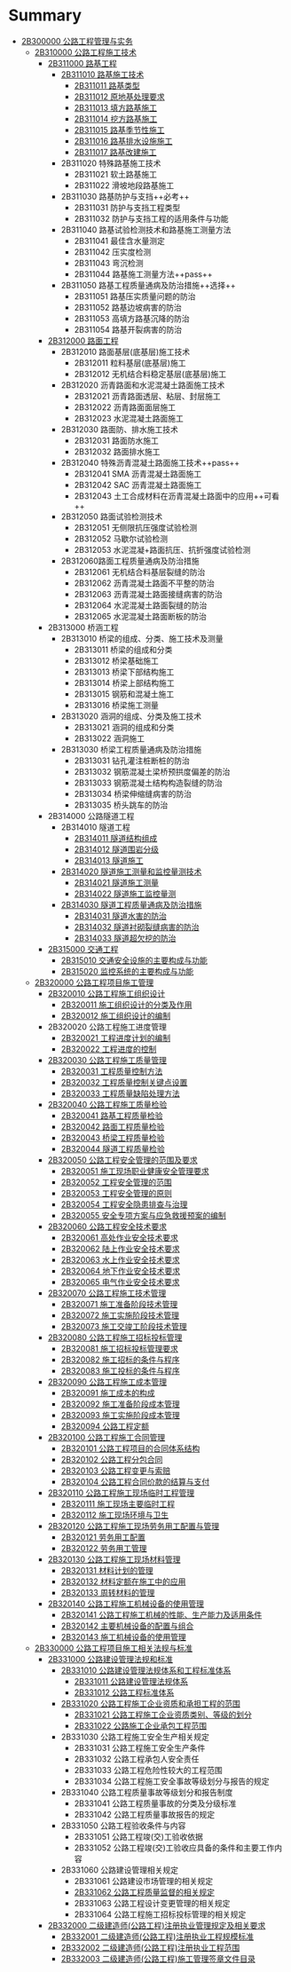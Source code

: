 # Summary

* [2B300000 公路工程管理与实务](README.md)
  * [2B310000 公路工程施工技术](2B310000/README.md)
    * [2B311000 路基工程](2B310000/2B311000.md)
      * [2B311010 路基施工技术](2B310000/2B311010.md)
        * [2B311011 路基类型](2B310000/2B311010/2b311011-lu-ji-lei-xing.md)
        * [2B311012 原地基处理要求](2B310000/2B311010/2b311012-yuan-di-ji-chu-li-yao-qiu.md)
        * [2B311013 填方路基施工](2B310000/2B311010/2b311013-tian-fang-lu-ji-shi-gong.md)
        * [2B311014 挖方路基施工](2B310000/2B311010/2b311014-wa-fang-lu-ji-shi-gong.md)
        * [2B311015 路基季节性施工](2B310000/2B311010/2b311015-lu-ji-ji-jie-xing-shi-gong.md)
        * [2B311016 路基排水设施施工](2B310000/2B311010/2b311016-lu-ji-pai-shui-she-shi-shi-gong.md)
        * [2B311017 路基改建施工](2B310000/2B311010/2b311017-lu-ji-gai-jian-shi-gong.md)
      * 2B311020 特殊路基施工技术
        * 2B311021 软土路基施工
        * 2B311022 滑坡地段路基施工
      * 2B311030 路基防护与支挡++必考++
        * 2B311031 防护与支挡工程类型
        * 2B311032 防护与支挡工程的适用条件与功能
      * 2B311040 路基试验检测技术和路基施工测量方法
        * 2B311041 最佳含水量测定
        * 2B311042 压实度检测
        * 2B311043 弯沉检测
        * 2B311044 路基施工测量方法++pass++
      * 2B311050 路基工程质量通病及防治措施++选择++
        * 2B311051 路基压实质量问题的防治
        * 2B311052 路基边坡病害的防治
        * 2B311053 高填方路基沉降的防治
        * 2B311054 路基开裂病害的防治
    * [2B312000 路面工程](2B310000/)
      * 2B312010 路面基层\(底基层\)施工技术
        * 2B312011 粒料基层\(底基层\)施工
        * 2B312012 无机结合料稳定基层\(底基层\)施工
      * 2B312020 沥青路面和水泥混凝土路面施工技术
        * 2B312021 沥青路面透层、粘层、封层施工
        * 2B312022 沥青路面面层施工
        * 2B312023 水泥混凝土路面施工
      * 2B312030 路面防、排水施工技术
        * 2B312031 路面防水施工
        * 2B312032 路面排水施工
      * 2B312040 特殊沥青混凝土路面施工技术++pass++
        * 2B312041 SMA 沥青混凝土路面施工
        * 2B312042 SAC 沥青混凝土路面施工
        * 2B312043 土工合成材料在沥青混凝土路面中的应用++可看++
      * 2B312050 路面试验检测技术
        * 2B312051 无侧限抗压强度试验检测
        * 2B312052 马歇尔试验检测
        * 2B312053 水泥混凝+路面抗压、抗折强度试验检测
      * 2B312060路面工程质量通病及防治措施
        * 2B312061 无机结合料基层裂缝的防治
        * 2B312062 沥青混凝土路面不平整的防治
        * 2B312063 沥青混凝土路面接缝病害的防治
        * 2B312064 水泥混凝土路面裂缝的防治
        * 2B312065 水泥混凝土路面断板的防治
    * 2B313000 桥涵工程
      * 2B313010 桥梁的组成、分类、施工技术及测量
        * 2B313011 桥梁的组成和分类
        * 2B313012 桥梁基础施工
        * 2B313013 桥梁下部结构施工
        * 2B313014 桥梁上部结构施工
        * 2B313015 钢筋和混凝土施工
        * 2B313016 桥梁施工测量
      * 2B313020 涵洞的组成、分类及施工技术
        * 2B313021 涵洞的组成和分类
        * 2B313022 涵洞施工
      * 2B313030 桥梁工程质量通病及防治措施
        * 2B313031 钻孔灌注桩断桩的防治
        * 2B313032 钢筋混凝土梁桥预拱度偏差的防治
        * 2B313033 钢筋混凝土结构构造裂缝的防治
        * 2B313034 桥梁伸缩缝病害的防治
        * 2B313035 桥头跳车的防治
    * 2B314000 公路隧道工程
      * 2B314010 隧道工程
        * [2B314011 隧道结构组成](2B310000/2b314011-sui-dao-jie-gou-zu-cheng.md)
        * [2B314012 隧道围岩分级](2B310000/2b314012-sui-dao-wei-yan-fen-ji.md)
        * [2B314013 隧道施工](2B310000/2b314013-sui-dao-shi-gong.md)
      * [2B314020 隧道施工测量和监控量测技术](2B310000/2b314020-sui-dao-shi-gong-ce-liang-he-jian-kong-liang-ce-ji-zhu.md)
        * [2B314021 隧道施工测量](2B310000/2b314020-sui-dao-shi-gong-ce-liang-he-jian-kong-liang-ce-ji-zhu/2b314021-sui-dao-shi-gong-ce-liang.md)
        * [2B314022 隧道施工监控量测](2B310000/2b314020-sui-dao-shi-gong-ce-liang-he-jian-kong-liang-ce-ji-zhu/2b314022-sui-dao-shi-gong-jian-kong-liang-ce.md)
      * [2B314030 隧道工程质量通病及防治措施](2B310000/2b314030-sui-dao-gong-cheng-zhi-liang-tong-bing-ji-fang-zhi-cuo-shi.md)
        * [2B314031 隧道水害的防治](2B310000/2b314030-sui-dao-gong-cheng-zhi-liang-tong-bing-ji-fang-zhi-cuo-shi/2b314031-sui-dao-shui-hai-de-fang-zhi.md)
        * [2B314032 隧道衬砌裂缝病害的防治](2B310000/2b314030-sui-dao-gong-cheng-zhi-liang-tong-bing-ji-fang-zhi-cuo-shi/2b314032-sui-dao-chen-qi-lie-feng-bing-hai-de-fang-zhi.md)
        * [2B314033 隧道超欠挖的防治](2B310000/2b314030-sui-dao-gong-cheng-zhi-liang-tong-bing-ji-fang-zhi-cuo-shi/2b314033-sui-dao-chao-qian-wa-de-fang-zhi.md)
    * [2B315000 交通工程](2B310000/2b315000-jiao-tong-gong-cheng.md)
      * [2B315010 交通安全设施的主要构成与功能](2B310000/2b315000-jiao-tong-gong-cheng/2b315010-jiao-tong-an-quan-she-shi-de-zhu-yao-gou-cheng-yu-gong-neng.md)
      * [2B315020 监控系统的主要构成与功能](2B310000/2b315000-jiao-tong-gong-cheng/2b315020-jian-kong-xi-tong-de-zhu-yao-gou-cheng-yu-gong-neng.md)
  * [2B320000 公路工程项目施工管理](2B320000/README.md)
    * [2B320010 公路工程施工组织设计](2B320000/2b320010-gong-lu-gong-cheng-shi-gong-zu-zhi-she-ji.md)
      * [2B320011 施工组织设计的分类及作用](2B320000/2b320011-shi-gong-zu-zhi-she-ji-de-fen-lei-ji-zuo-yong.md)
      * [2B320012 施工组织设计的编制](2B320000/2b320012-shi-gong-zu-zhi-she-ji-de-bian-zhi.md)
    * 2B320020 公路工程施工进度管理
      * [2B320021 工程进度计划的编制](2B320000/2b320021-gong-cheng-jin-du-ji-hua-de-bian-zhi.md)
      * [2B320022 工程进度的控制](2B320000/2b320022-gong-cheng-jin-du-de-kong-zhi.md)
    * [2B320030 公路工程施工质量管理](2B320000/2b320030-gong-lu-gong-cheng-shi-gong-zhi-liang-guan-li.md)
      * [2B320031 工程质量控制方法](2B320000/2b320031-gong-cheng-zhi-liang-kong-zhi-fang-fa.md)
      * [2B320032 工程质量控制关键点设置](2B320000/2b320032-gong-cheng-zhi-liang-kong-zhi-guan-jian-dian-she-zhi.md)
      * [2B320033 工程质量缺陷处理方法](2B320000/2b320033-gong-cheng-zhi-liang-que-xian-chu-li-fang-fa.md)
    * [2B320040 公路工程施工质量检验](2B320000/2b320040-gong-lu-gong-cheng-shi-gong-zhi-liang-jian-yan.md)
      * [2B320041 路基工程质量检验](2B320000/2b320041-lu-ji-gong-cheng-zhi-liang-jian-yan.md)
      * [2B320042 路面工程质量检验](2B320000/2b320042-lu-mian-gong-cheng-zhi-liang-jian-yan.md)
      * [2B320043 桥梁工程质量检验](2B320000/2b320043-qiao-liang-gong-cheng-zhi-liang-jian-yan.md)
      * [2B320044 隧道工程质量检验](2B320000/2b320044-sui-dao-gong-cheng-zhi-liang-jian-yan.md)
    * [2B320050 公路工程安全管理的范围及要求](2B320000/2b320050-gong-lu-gong-cheng-an-quan-guan-li-de-fan-wei-ji-yao-qiu.md)
      * [2B320051 施工现场职业健康安全管理要求](2B320000/2b320050-gong-lu-gong-cheng-an-quan-guan-li-de-fan-wei-ji-yao-qiu/2b320051-shi-gong-xian-chang-zhi-ye-jian-kang-an-quan-guan-li-yao-qiu.md)
      * [2B320052 工程安全管理的范围](2B320000/2b320050-gong-lu-gong-cheng-an-quan-guan-li-de-fan-wei-ji-yao-qiu/2b320052-gong-cheng-an-quan-guan-li-de-fan-wei.md)
      * [2B320053 工程安全管理的原则](2B320000/2b320050-gong-lu-gong-cheng-an-quan-guan-li-de-fan-wei-ji-yao-qiu/2b320053-gong-cheng-an-quan-guan-li-de-yuan-ze.md)
      * [2B320054 工程安全隐患排查与治理](2B320000/2b320050-gong-lu-gong-cheng-an-quan-guan-li-de-fan-wei-ji-yao-qiu/2b320054-gong-cheng-an-quan-yin-huan-pai-cha-yu-zhi-li.md)
      * [2B320055 安全专项方案与应急救援预案的编制](2B320000/2b320050-gong-lu-gong-cheng-an-quan-guan-li-de-fan-wei-ji-yao-qiu/2b320055-an-quan-zhuan-xiang-fang-an-yu-ying-ji-jiu-yuan-yu-an-de-bian-zhi.md)
    * [2B320060 公路工程安全技术要求](2B320000/2b320060-gong-lu-gong-cheng-an-quan-ji-zhu-yao-qiu.md)
      * [2B320061 高处作业安全技术要求](2B320000/2b320060-gong-lu-gong-cheng-an-quan-ji-zhu-yao-qiu/2b320061-gao-chu-zuo-ye-an-quan-ji-zhu-yao-qiu.md)
      * [2B320062 陆上作业安全技术要求](2B320000/2b320060-gong-lu-gong-cheng-an-quan-ji-zhu-yao-qiu/2b320062-lu-shang-zuo-ye-an-quan-ji-zhu-yao-qiu.md)
      * [2B320063 水上作业安全技术要求](2B320000/2b320060-gong-lu-gong-cheng-an-quan-ji-zhu-yao-qiu/2b320063-shui-shang-zuo-ye-an-quan-ji-zhu-yao-qiu.md)
      * [2B320064 地下作业安全技术要求](2B320000/2b320060-gong-lu-gong-cheng-an-quan-ji-zhu-yao-qiu/2b320064-di-xia-zuo-ye-an-quan-ji-zhu-yao-qiu.md)
      * [2B320065 电气作业安全技术要求](2B320000/2b320060-gong-lu-gong-cheng-an-quan-ji-zhu-yao-qiu/2b320065-dian-qi-zuo-ye-an-quan-ji-zhu-yao-qiu.md)
    * [2B320070 公路工程施工技术管理](2B320000/2b320070-gong-lu-gong-cheng-shi-gong-ji-zhu-guan-li.md)
      * [2B320071 施工准备阶段技术管理](2B320000/2b320070-gong-lu-gong-cheng-shi-gong-ji-zhu-guan-li/2b320071-shi-gong-zhun-bei-jie-duan-ji-zhu-guan-li.md)
      * [2B320072 施工实施阶段技术管理](2B320000/2b320070-gong-lu-gong-cheng-shi-gong-ji-zhu-guan-li/2b320072-shi-gong-shi-shi-jie-duan-ji-zhu-guan-li.md)
      * [2B320073 施工交竣工阶段技术管理](2B320000/2b320070-gong-lu-gong-cheng-shi-gong-ji-zhu-guan-li/2b320073-shi-gong-jiao-jun-gong-jie-duan-ji-zhu-guan-li.md)
    * [2B320080 公路工程施工招标投标管理](2B320000/2b320080-gong-lu-gong-cheng-shi-gong-zhao-biao-tou-biao-guan-li.md)
      * [2B320081 施工招标投标管理要求](2B320000/2b320080-gong-lu-gong-cheng-shi-gong-zhao-biao-tou-biao-guan-li/2b320081-shi-gong-zhao-biao-tou-biao-guan-li-yao-qiu.md)
      * [2B320082 施工招标的条件与程序](2B320000/2b320080-gong-lu-gong-cheng-shi-gong-zhao-biao-tou-biao-guan-li/2b320082-shi-gong-zhao-biao-de-tiao-jian-yu-cheng-xu.md)
      * [2B320083 施工投标的条件与程序](2B320000/2b320080-gong-lu-gong-cheng-shi-gong-zhao-biao-tou-biao-guan-li/2b320083-shi-gong-tou-biao-de-tiao-jian-yu-cheng-xu.md)
    * [2B320090 公路工程施工成本管理](2B320000/2b320090-gong-lu-gong-cheng-shi-gong-cheng-ben-guan-li.md)
      * [2B320091 施工成本的构成](2B320000/2b320090-gong-lu-gong-cheng-shi-gong-cheng-ben-guan-li/2b320091-shi-gong-cheng-ben-de-gou-cheng.md)
      * [2B320092 施工准备阶段成本管理](2B320000/2b320090-gong-lu-gong-cheng-shi-gong-cheng-ben-guan-li/2b320092-shi-gong-zhun-bei-jie-duan-cheng-ben-guan-li.md)
      * [2B320093 施工实施阶段成本管理](2B320000/2b320090-gong-lu-gong-cheng-shi-gong-cheng-ben-guan-li/2b320093-shi-gong-shi-shi-jie-duan-cheng-ben-guan-li.md)
      * [2B320094 公路工程定额](2B320000/2b320090-gong-lu-gong-cheng-shi-gong-cheng-ben-guan-li/2b320094-gong-lu-gong-cheng-ding-e.md)
    * [2B320100 公路工程施工合同管理](2B320000/2b320100-gong-lu-gong-cheng-shi-gong-he-tong-guan-li.md)
      * [2B320101 公路工程项目的合同体系结构](2B320000/2b320100-gong-lu-gong-cheng-shi-gong-he-tong-guan-li/2b320101-gong-lu-gong-cheng-xiang-mu-de-he-tong-ti-xi-jie-gou.md)
      * [2B320102 公路工程分包合同](2B320000/2b320100-gong-lu-gong-cheng-shi-gong-he-tong-guan-li/2b320102-gong-lu-gong-cheng-fen-bao-he-tong.md)
      * [2B320103 公路工程变更与索赔](2B320000/2b320100-gong-lu-gong-cheng-shi-gong-he-tong-guan-li/2b320103-gong-lu-gong-cheng-bian-geng-yu-suo-pei.md)
      * [2B320104 公路工程合同价款的结算与支付](2B320000/2b320100-gong-lu-gong-cheng-shi-gong-he-tong-guan-li/2b320104-gong-lu-gong-cheng-he-tong-jia-kuan-de-jie-suan-yu-zhi-fu.md)
    * [2B320110 公路工程施工现场临时工程管理](2B320000/2b320110-gong-lu-gong-cheng-shi-gong-xian-chang-lin-shi-gong-cheng-guan-li.md)
      * [2B320111 施工现场主要临时工程](2B320000/2b320110-gong-lu-gong-cheng-shi-gong-xian-chang-lin-shi-gong-cheng-guan-li/2b320111-shi-gong-xian-chang-zhu-yao-lin-shi-gong-cheng.md)
      * [2B320112 施工现场环境与卫生](2B320000/2b320110-gong-lu-gong-cheng-shi-gong-xian-chang-lin-shi-gong-cheng-guan-li/2b320112-shi-gong-xian-chang-huan-jing-yu-wei-sheng.md)
    * [2B320120 公路工程施工现场劳务用工配置与管理](2B320000/2b320120-gong-lu-gong-cheng-shi-gong-xian-chang-lao-wu-yong-gong-pei-zhi-yu-guan-li.md)
      * [2B320121 劳务用工配置](2B320000/2b320120-gong-lu-gong-cheng-shi-gong-xian-chang-lao-wu-yong-gong-pei-zhi-yu-guan-li/2b320121-lao-wu-yong-gong-pei-zhi.md)
      * [2B320122 劳务用工管理](2B320000/2b320120-gong-lu-gong-cheng-shi-gong-xian-chang-lao-wu-yong-gong-pei-zhi-yu-guan-li/2b320122-lao-wu-yong-gong-guan-li.md)
    * [2B320130 公路工程施工现场材料管理](2B320000/2b320130-gong-lu-gong-cheng-shi-gong-xian-chang-cai-liao-guan-li.md)
      * [2B320131 材料计划的管理](2B320000/2b320130-gong-lu-gong-cheng-shi-gong-xian-chang-cai-liao-guan-li/2b320131-cai-liao-ji-hua-de-guan-li.md)
      * [2B320132 材料定额在施工中的应用](2B320000/2b320130-gong-lu-gong-cheng-shi-gong-xian-chang-cai-liao-guan-li/2b320132-cai-liao-ding-e-zai-shi-gong-zhong-de-ying-yong.md)
      * [2B320133 周转材料的管理](2B320000/2b320130-gong-lu-gong-cheng-shi-gong-xian-chang-cai-liao-guan-li/2b320133-zhou-zhuan-cai-liao-de-guan-li.md)
    * [2B320140 公路工程施工机械设备的使用管理](2B320000/2b320140-gong-lu-gong-cheng-shi-gong-ji-xie-she-bei-de-shi-yong-guan-li.md)
      * [2B320141 公路工程施工机械的性能、生产能力及适用条件](2B320000/2b320140-gong-lu-gong-cheng-shi-gong-ji-xie-she-bei-de-shi-yong-guan-li/2b320141-gong-lu-gong-cheng-shi-gong-ji-xie-de-xing-neng-3001-sheng-chan-neng-li-ji-shi-yong-tiao-jian.md)
      * [2B320142 主要机械设备的配置与组合](2B320000/2b320140-gong-lu-gong-cheng-shi-gong-ji-xie-she-bei-de-shi-yong-guan-li/2b320142-zhu-yao-ji-xie-she-bei-de-pei-zhi-yu-zu-he.md)
      * [2B320143 施工机械设备的使用管理](2B320000/2b320140-gong-lu-gong-cheng-shi-gong-ji-xie-she-bei-de-shi-yong-guan-li/2b320143-shi-gong-ji-xie-she-bei-de-shi-yong-guan-li.md)
  * [2B330000 公路工程项目施工相关法规与标准](2B330000/README.md)
    * [2B331000 公路建设管理法规和标准](2B330000/2b331000-gong-lu-jian-she-guan-li-fa-gui-he-biao-zhun.md)
      * [2B331010 公路建设管理法规体系和工程标准体系](2B330000/2b331000-gong-lu-jian-she-guan-li-fa-gui-he-biao-zhun/2b331010-gong-lu-jian-she-guan-li-fa-gui-ti-xi-he-gong-cheng-biao-zhun-ti-xi.md)
        * [2B331011 公路建设管理法规体系](2B330000/2b331000-gong-lu-jian-she-guan-li-fa-gui-he-biao-zhun/2b331010-gong-lu-jian-she-guan-li-fa-gui-ti-xi-he-gong-cheng-biao-zhun-ti-xi/2b331011-gong-lu-jian-she-guan-li-fa-gui-ti-xi.md)
        * [2B331012 公路工程标准体系](2B330000/2b331000-gong-lu-jian-she-guan-li-fa-gui-he-biao-zhun/2b331010-gong-lu-jian-she-guan-li-fa-gui-ti-xi-he-gong-cheng-biao-zhun-ti-xi/2b331012-gong-lu-gong-cheng-biao-zhun-ti-xi.md)
      * [2B331020 公路工程施工企业资质和承担工程的范围](2B330000/2b331000-gong-lu-jian-she-guan-li-fa-gui-he-biao-zhun/2b331020-gong-lu-gong-cheng-shi-gong-qi-ye-zi-zhi-he-cheng-dan-gong-cheng-de-fan-wei.md)
        * [2B331021 公路工程施工企业资质类别、等级的划分](2B330000/2b331000-gong-lu-jian-she-guan-li-fa-gui-he-biao-zhun/2b331020-gong-lu-gong-cheng-shi-gong-qi-ye-zi-zhi-he-cheng-dan-gong-cheng-de-fan-wei/2b331021-gong-lu-gong-cheng-shi-gong-qi-ye-zi-zhi-lei-bie-3001-deng-ji-de-hua-fen.md)
        * [2B331022 公路施工企业承包工程范围](2B330000/2b331000-gong-lu-jian-she-guan-li-fa-gui-he-biao-zhun/2b331020-gong-lu-gong-cheng-shi-gong-qi-ye-zi-zhi-he-cheng-dan-gong-cheng-de-fan-wei/2b331022-gong-lu-shi-gong-qi-ye-cheng-bao-gong-cheng-fan-wei.md)
      * 2B331030 公路工程施工安全生产相关规定
        * 2B331031 公路工程施工安全生产条件
        * 2B331032 公路工程承包人安全责任
        * 2B331033 公路工程危险性较大的工程范围
        * 2B331034 公路工程施工安全事故等级划分与报告的规定
      * 2B331040 公路工程质量事故等级划分和报告制度
        * 2B331041 公路工程质量事故的分类及分级标准
        * 2B331042 公路工程质量事故报告的规定
      * 2B331050 公路工程验收条件与内容
        * 2B331051 公路工程竣\(交\)工验收依据
        * 2B331052 公路工程竣\(交\)工验收应具备的条件和主要工作内容
      * 2B331060 公路建设管理相关规定
        * 2B331061 公路建设市场管理的相关规定
        * [2B331062 公路工程质量监督的相关规定](2B330000/2b331000-gong-lu-jian-she-guan-li-fa-gui-he-biao-zhun/2b331062-gong-lu-gong-cheng-zhi-liang-jian-du-de-xiang-guan-gui-ding.md)
        * 2B331063 公路工程设计变更管理的相关规定
        * 2B331064 公路工程施工招标投标管理的相关规定
    * [2B332000 二级建造师\(公路工程\)注册执业管理规定及相关要求](2B330000/2b332000-er-ji-jian-zao-5e0828-gong-lu-gong-7a0b29-zhu-ce-zhi-ye-guan-li-gui-ding-ji-xiang-guan-yao-qiu.md)
      * [2B332001 二级建造师\(公路工程\)注册执业工程规模标准](2B330000/2b332000-er-ji-jian-zao-5e0828-gong-lu-gong-7a0b29-zhu-ce-zhi-ye-guan-li-gui-ding-ji-xiang-guan-yao-qiu/2b332001-er-ji-jian-zao-5e0828-gong-lu-gong-7a0b29-zhu-ce-zhi-ye-gong-cheng-gui-mo-biao-zhun.md)
      * [2B332002 二级建造师\(公路工程\)注册执业工程范围](2B330000/2b332000-er-ji-jian-zao-5e0828-gong-lu-gong-7a0b29-zhu-ce-zhi-ye-guan-li-gui-ding-ji-xiang-guan-yao-qiu/2b332002-er-ji-jian-zao-5e0828-gong-lu-gong-7a0b29-zhu-ce-zhi-ye-gong-cheng-fan-wei.md)
      * [2B332003 二级建造师\(公路工程\)施工管理签章文件目录](2B330000/2b332000-er-ji-jian-zao-5e0828-gong-lu-gong-7a0b29-zhu-ce-zhi-ye-guan-li-gui-ding-ji-xiang-guan-yao-qiu/2b332003-er-ji-jian-zao-5e0828-gong-lu-gong-7a0b29-shi-gong-guan-li-qian-zhang-wen-jian-mu-lu.md)

